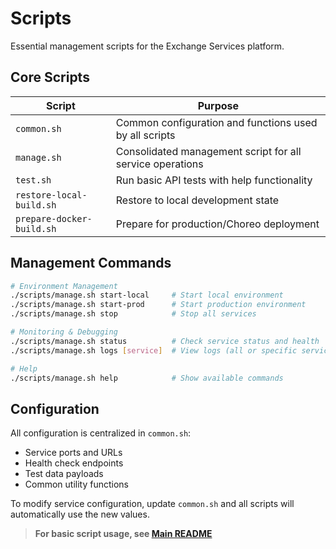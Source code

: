 # Scripts

Essential management scripts for the Exchange Services platform.

## Core Scripts

| Script | Purpose |
|--------|---------|
| `common.sh` | Common configuration and functions used by all scripts |
| `manage.sh` | Consolidated management script for all service operations |
| `test.sh` | Run basic API tests with help functionality |
| `restore-local-build.sh` | Restore to local development state |
| `prepare-docker-build.sh` | Prepare for production/Choreo deployment |

## Management Commands

```bash
# Environment Management
./scripts/manage.sh start-local     # Start local environment
./scripts/manage.sh start-prod      # Start production environment
./scripts/manage.sh stop            # Stop all services

# Monitoring & Debugging
./scripts/manage.sh status          # Check service status and health
./scripts/manage.sh logs [service]  # View logs (all or specific service)

# Help
./scripts/manage.sh help            # Show available commands
```

## Configuration

All configuration is centralized in `common.sh`:
- Service ports and URLs
- Health check endpoints
- Test data payloads
- Common utility functions

To modify service configuration, update `common.sh` and all scripts will automatically use the new values.

> **For basic script usage, see [Main README](../README.md#scripts)**
